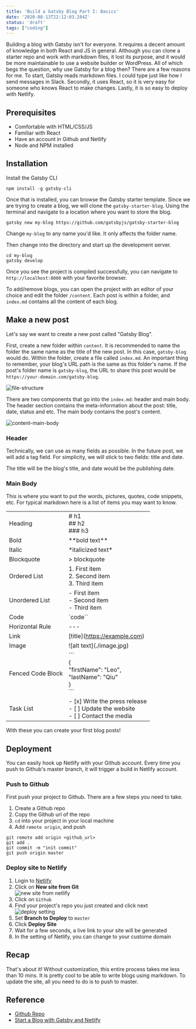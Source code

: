 ```yaml
---
title: 'Build a Gatsby Blog Part I: Basics'
date: '2020-08-13T22:12:03.284Z'
status: 'draft'
tags: ["coding"]
---
```


Building a blog with Gatsby isn't for everyone. It requires a decent amount of knowledge in both React and JS in general. Although you can clone a starter repo and work with markdown files, it lost its purpose, and it would be more maintainable to use a website builder or WordPress. All of which begs the question, why use Gatsby for a blog then? There are a few reasons for me. To start, Gatsby reads markdown files. I could type just like how I send messages in Slack. Secondly, it uses React, so it is very easy for someone who knows React to make changes. Lastly, it is so easy to deploy with Netlify. 

## Prerequisites 
* Comfortable with HTML/CSS/JS
* Familiar with React
* Have an account in Github and Netlify
* Node and NPM installed

## Installation

Install the Gatsby CLI

```
npm install -g gatsby-cli
```

Once that is installed, you can browse the Gatsby starter template. Since we are trying to create a blog, we will clone the `gatsby-starter-blog`. Using the terminal and navigate to a location where you want to store the blog.

```
gatsby new my-blog https://github.com/gatsbyjs/gatsby-starter-blog
```

Change `my-blog` to any name you'd like. It only affects the folder name.

Then change into the directory and start up the development server.

```
cd my-blog 
gatsby develop
```

Once you see the project is compiled successfully, you can navigate to `http://localhost:8000` with your favorite browser. 

To add/remove blogs, you can open the project with an editor of your choice and edit the folder `/content`. Each post is within a folder, and `index.md` contains all the content of each blog.

## Make a new post

Let's say we want to create a new post called "Gatsby Blog".

First, create a new folder within `content`. It is recommended to name the folder the same name as the title of the new post. In this case, `gatsby-blog` would do. Within the folder, create a file called `index.md`. An important thing to remember, your blog's URL path is the same as this folder's name. If the post's folder name is `gatsby-blog`, the URL to share this post would be `https://your-domain.com/gatsby-blog`.

![file-structure](./file-structure.png)

There are two components that go into the `index.md`: header and main body. The header section contains the meta-information about the post: title, date, status and etc. The main body contains the post's content. 

![content-main-body](./content-main-body.png)

### Header

Technically, we can use as many fields as possible. In the future post, we will add a tag field. For simplicity, we will stick to two fields: title and date. 

The title will be the blog's title, and date would be the publishing date.

### Main Body

This is where you want to put the words, pictures, quotes, code snippets, etc. For typical markdown here is a list of items you may want to know.

|  |  |
| ----------- | ----------- |
| Heading | # h1 <br/> ## h2 <br/> ### h3   |
| Bold | \*\*bold text\*\* |
| Italic | \*italicized text\* |
| Blockquote | \> blockquote |
| Ordered List | 1. First item <br/> 2. Second item <br/> 3. Third item |
| Unordered List | - First item <br/> - Second item <br/> - Third item |
| Code | \`code`` |
| Horizontal Rule | --- |
| Link | \[title\](https://example.com) |
| Image | \!\[alt text\](./image.jpg) |
| Fenced Code Block | \`\`\`<br/>{<br/>"firstName": "Leo", <br/>"lastName": "Qiu" <br/>}<br/>\`\`\` |
| Task List | 	- [x] Write the press release<br/> - [ ] Update the website<br/> - [ ] Contact the media |

With these you can create your first blog posts!

## Deployment

You can easily hook up Netlify with your Github account. Every time you push to Github's master branch, it will trigger a build in Netlify account.

### Push to Github
First push your project to Github. There are a few steps you need to take.

1. Create a Github repo
2. Copy the Github url of the repo
3. `cd` into your project in your local machine
4. Add `remote origin`, and push  
```
git remote add origin <github_url>
git add .
git commit -m "init commit"
git push origin master
```

### Deploy site to Netlify

1. Login to [Netlify](https://app.netlify.com/start)
2. Click on **New site from Git**  
![new site from netlify](./new-site.png)  
3. Click on `Github`
4. Find your project's repo you just created and click next  
![deploy setting](./deploy.png) 
5. Set **Branch to Deploy** to `master`
6. Click **Deploy Site**
7. Wait for a few seconds, a live link to your site will be generated
8. In the setting of Netlify, you can change to your custome domain

## Recap

That's about it! Without customization, this entire process takes me less than 10 mins. It is pretty cool to be able to write blogs using markdown. To update the site, all you need to do is to push to master.

## Reference

* [Github Repo](https://github.com/leogoesger/leogoesger.github.io)
* [Start a Blog with Gatsby and Netlify](https://daveceddia.com/start-blog-gatsby-netlify/)